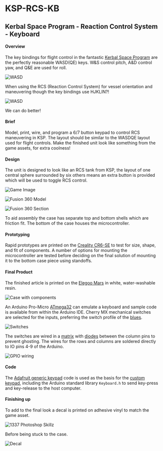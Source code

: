# KSP-RCS-KB

## Kerbal Space Program - Reaction Control System - Keyboard

#### Overview

The key bindings for flight control in the fantastic [Kerbal Space Program](https://www.kerbalspaceprogram.com/) are the perfectly reasonable WASD(QE) keys. W&S control pitch, A&D control yaw, and Q&E are used for roll.

![WASD](./assets/wasd.png)

When using the RCS (Reaction Control System) for vessel orientation and maneuvering though the key bindings use HJKLIN?!

![WASD](./assets/hjklin.png)

We can do better!

#### Brief

Model, print, wire, and program a 6/7 button keypad to control RCS maneuvering in KSP. The layout should be similar to the WASDQE layout used for flight controls. Make the finished unit look like something from the game assets, for extra coolness!

#### Design

The unit is designed to look like an RCS tank from KSP, the layout of one central sphere surrounded by six others means an extra button is provided which will be used to toggle RCS control.

![Game Image](./assets/ksp-rcs-tank.png)

![Fusion 360 Model](./assets/rcs-model.png)

![Fusion 360 Section](./assets/rcs-model-analysis.png)

To aid assembly the case has separate top and bottom shells which are friction fit. The bottom of the case houses the microcontroller.

#### Prototyping

Rapid prototypes are printed on the [Creality CR6-SE](https://www.creality3dofficial.com/collections/creality3d-eu-warehouse-in-stock/products/creality-cr-6-se-3d-printer) to test for size, shape, and fit of components. A number of options for mounting the microcontroller are tested before deciding on the final solution of mounting it to the bottom case piece using standoffs.

#### Final Product

The finished article is printed on the [Elegoo Mars](https://www.elegoo.com/products/elegoo-mars-lcd-3d-printer) in white, water-washable resin.

![Case with components](./assets/case-with-components.png)

An Arduino Pro-Micro [ATmega32](https://www.amazon.co.uk/gp/product/B07DF5CPTB/) can emulate a keyboard and sample code is available from within the Arduino IDE. Cherry MX mechanical switches are selected for the inputs, preferring the switch profile of the [blues](https://www.amazon.co.uk/gp/product/B08C7X5JTW/).

![Switches](./assets/cherry-mx-blue.png)

The switches are wired in a [matrix](https://en.wikipedia.org/wiki/Keyboard_matrix_circuit) with [diodes](https://www.amazon.co.uk/gp/product/B07ZCVQ6KJ/) between the column pins to prevent ghosting. The wires for the rows and columns are soldered directly to IO pins 4-9 of the Arduino.

![GPIO wiring](./assets/arduino-wiring.png)

#### Code

The [Adafruit generic keypad](https://github.com/adafruit/Adafruit_Keypad/blob/master/examples/keypad_generic/keypad_generic.ino) code is used as the basis for the [custom keypad](./ksp-rcs-kb.ino), including the Arduino standard library `Keyboard.h` to send key-press and key-release to the host computer.

#### Finishing up

To add to the final look a decal is printed on adhesive vinyl to match the game asset.

![1337 Photoshop Skillz](./assets/rcs-tank-skin.png)

Before being stuck to the case.

![Decal](./assets/decal.png)
